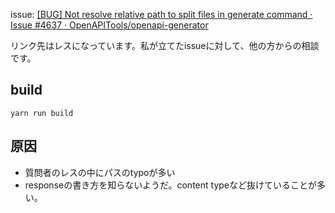 issue: [\[BUG\] Not resolve relative path to split files in generate command · Issue \#4637 · OpenAPITools/openapi\-generator](https://github.com/OpenAPITools/openapi-generator/issues/4637#issuecomment-685279494)

リンク先はレスになっています。私が立てたissueに対して、他の方からの相談です。

## build

```
yarn run build
```

## 原因

* 質問者のレスの中にパスのtypoが多い
* responseの書き方を知らないようだ。content typeなど抜けていることが多い。